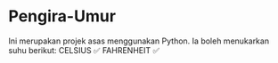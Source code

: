 # Pengira-Umur
Ini merupakan projek asas menggunakan Python. Ia boleh menukarkan suhu berikut: CELSIUS ✅ FAHRENHEIT ✅
